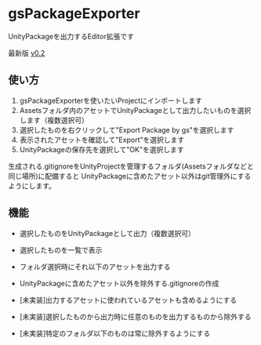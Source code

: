 # gsPackageExporter

UnityPackageを出力するEditor拡張です

最新版 [v0.2](https://github.com/gatosyocora/gsPackageExporter/releases)

## 使い方
1. gsPackageExporterを使いたいProjectにインポートします
2. Assetsフォルダ内のアセットでUnityPackageとして出力したいものを選択します（複数選択可）
3. 選択したものを右クリックして"Export Package by gs"を選択します
4. 表示されたアセットを確認して"Export"を選択します
5. UnityPackageの保存先を選択して"OK"を選択します

生成される.gitignoreをUnityProjectを管理するフォルダ(Assetsフォルダなどと同じ場所)に配備すると
UnityPackageに含めたアセット以外はgit管理外にするようにします。

## 機能
* 選択したものをUnityPackageとして出力（複数選択可）
* 選択したものを一覧で表示
* フォルダ選択時にそれ以下のアセットを出力する
* UnityPackageに含めたアセット以外を除外する.gitignoreの作成

* [未実装]出力するアセットに使われているアセットも含めるようにする
* [未実装]選択したものから出力時に任意のものを出力するものから除外する
* [未実装]特定のフォルダ以下のものは常に除外するようにする
